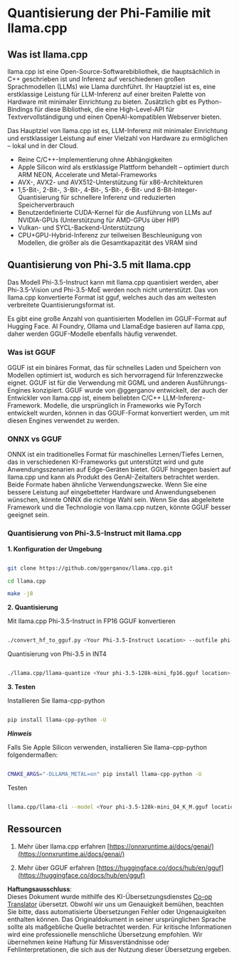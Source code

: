 <!--
CO_OP_TRANSLATOR_METADATA:
{
  "original_hash": "e5bb9190ef9d149d28037a768c6b62b2",
  "translation_date": "2025-03-27T08:37:30+00:00",
  "source_file": "md\\01.Introduction\\04\\UsingLlamacppQuantifyingPhi.md",
  "language_code": "de"
}
-->
# **Quantisierung der Phi-Familie mit llama.cpp**

## **Was ist llama.cpp**

llama.cpp ist eine Open-Source-Softwarebibliothek, die hauptsächlich in C++ geschrieben ist und Inferenz auf verschiedenen großen Sprachmodellen (LLMs) wie Llama durchführt. Ihr Hauptziel ist es, eine erstklassige Leistung für LLM-Inferenz auf einer breiten Palette von Hardware mit minimaler Einrichtung zu bieten. Zusätzlich gibt es Python-Bindings für diese Bibliothek, die eine High-Level-API für Textvervollständigung und einen OpenAI-kompatiblen Webserver bieten.

Das Hauptziel von llama.cpp ist es, LLM-Inferenz mit minimaler Einrichtung und erstklassiger Leistung auf einer Vielzahl von Hardware zu ermöglichen – lokal und in der Cloud.

- Reine C/C++-Implementierung ohne Abhängigkeiten
- Apple Silicon wird als erstklassige Plattform behandelt – optimiert durch ARM NEON, Accelerate und Metal-Frameworks
- AVX-, AVX2- und AVX512-Unterstützung für x86-Architekturen
- 1,5-Bit-, 2-Bit-, 3-Bit-, 4-Bit-, 5-Bit-, 6-Bit- und 8-Bit-Integer-Quantisierung für schnellere Inferenz und reduzierten Speicherverbrauch
- Benutzerdefinierte CUDA-Kernel für die Ausführung von LLMs auf NVIDIA-GPUs (Unterstützung für AMD-GPUs über HIP)
- Vulkan- und SYCL-Backend-Unterstützung
- CPU+GPU-Hybrid-Inferenz zur teilweisen Beschleunigung von Modellen, die größer als die Gesamtkapazität des VRAM sind

## **Quantisierung von Phi-3.5 mit llama.cpp**

Das Modell Phi-3.5-Instruct kann mit llama.cpp quantisiert werden, aber Phi-3.5-Vision und Phi-3.5-MoE werden noch nicht unterstützt. Das von llama.cpp konvertierte Format ist gguf, welches auch das am weitesten verbreitete Quantisierungsformat ist.

Es gibt eine große Anzahl von quantisierten Modellen im GGUF-Format auf Hugging Face. AI Foundry, Ollama und LlamaEdge basieren auf llama.cpp, daher werden GGUF-Modelle ebenfalls häufig verwendet.

### **Was ist GGUF**

GGUF ist ein binäres Format, das für schnelles Laden und Speichern von Modellen optimiert ist, wodurch es sich hervorragend für Inferenzzwecke eignet. GGUF ist für die Verwendung mit GGML und anderen Ausführungs-Engines konzipiert. GGUF wurde von @ggerganov entwickelt, der auch der Entwickler von llama.cpp ist, einem beliebten C/C++ LLM-Inferenz-Framework. Modelle, die ursprünglich in Frameworks wie PyTorch entwickelt wurden, können in das GGUF-Format konvertiert werden, um mit diesen Engines verwendet zu werden.

### **ONNX vs GGUF**

ONNX ist ein traditionelles Format für maschinelles Lernen/Tiefes Lernen, das in verschiedenen KI-Frameworks gut unterstützt wird und gute Anwendungsszenarien auf Edge-Geräten bietet. GGUF hingegen basiert auf llama.cpp und kann als Produkt des GenAI-Zeitalters betrachtet werden. Beide Formate haben ähnliche Verwendungszwecke. Wenn Sie eine bessere Leistung auf eingebetteter Hardware und Anwendungsebenen wünschen, könnte ONNX die richtige Wahl sein. Wenn Sie das abgeleitete Framework und die Technologie von llama.cpp nutzen, könnte GGUF besser geeignet sein.

### **Quantisierung von Phi-3.5-Instruct mit llama.cpp**

**1. Konfiguration der Umgebung**

```bash

git clone https://github.com/ggerganov/llama.cpp.git

cd llama.cpp

make -j8

```

**2. Quantisierung**

Mit llama.cpp Phi-3.5-Instruct in FP16 GGUF konvertieren

```bash

./convert_hf_to_gguf.py <Your Phi-3.5-Instruct Location> --outfile phi-3.5-128k-mini_fp16.gguf

```

Quantisierung von Phi-3.5 in INT4

```bash

./llama.cpp/llama-quantize <Your phi-3.5-128k-mini_fp16.gguf location> ./gguf/phi-3.5-128k-mini_Q4_K_M.gguf Q4_K_M

```

**3. Testen**

Installieren Sie llama-cpp-python

```bash

pip install llama-cpp-python -U

```

***Hinweis***

Falls Sie Apple Silicon verwenden, installieren Sie llama-cpp-python folgendermaßen:

```bash

CMAKE_ARGS="-DLLAMA_METAL=on" pip install llama-cpp-python -U

```

Testen

```bash

llama.cpp/llama-cli --model <Your phi-3.5-128k-mini_Q4_K_M.gguf location> --prompt "<|user|>\nCan you introduce .NET<|end|>\n<|assistant|>\n"  --gpu-layers 10

```

## **Ressourcen**

1. Mehr über llama.cpp erfahren [https://onnxruntime.ai/docs/genai/](https://onnxruntime.ai/docs/genai/)

2. Mehr über GGUF erfahren [https://huggingface.co/docs/hub/en/gguf](https://huggingface.co/docs/hub/en/gguf)

**Haftungsausschluss**:  
Dieses Dokument wurde mithilfe des KI-Übersetzungsdienstes [Co-op Translator](https://github.com/Azure/co-op-translator) übersetzt. Obwohl wir uns um Genauigkeit bemühen, beachten Sie bitte, dass automatisierte Übersetzungen Fehler oder Ungenauigkeiten enthalten können. Das Originaldokument in seiner ursprünglichen Sprache sollte als maßgebliche Quelle betrachtet werden. Für kritische Informationen wird eine professionelle menschliche Übersetzung empfohlen. Wir übernehmen keine Haftung für Missverständnisse oder Fehlinterpretationen, die sich aus der Nutzung dieser Übersetzung ergeben.